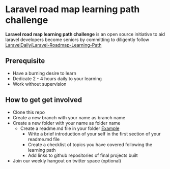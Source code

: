 # Laravel road map learning path challenge

**Laravel road map learning path challenge** is an open source initiative to aid laravel developers become seniors by committing to
diligently follow [LaravelDaily/Laravel-Roadmap-Learning-Path](https://github.com/LaravelDaily/Laravel-Roadmap-Learning-Path)

## Prerequisite

- Have a burning desire to learn
- Dedicate 2 - 4 hours daily to your learning
- Work without supervision

## How to get get involved

- Clone this repo
- Create a new branch with your name as branch name
- Create a new folder with your name as folder name
  - Create a readme.md file in your folder [Example](https://github.com/alloyking1/Laravel-Roadmap-Learning-Path-challenge/tree/master/Example_folder)
    - Write a brief introduction of your self in the first section of your readme.md file
    - Create a checklist of topics you have covered following the learning path
    - Add links to github repositories of final projects built
- Join our weekly hangout on twitter space (optional)
